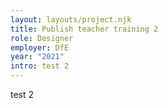 ```yaml
---
layout: layouts/project.njk
title: Publish teacher training 2
role: Designer
employer: DfE
year: "2021"
intro: test 2
---
```

test 2
